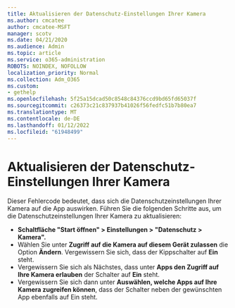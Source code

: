 ```yaml
---
title: Aktualisieren der Datenschutz-Einstellungen Ihrer Kamera
ms.author: cmcatee
author: cmcatee-MSFT
manager: scotv
ms.date: 04/21/2020
ms.audience: Admin
ms.topic: article
ms.service: o365-administration
ROBOTS: NOINDEX, NOFOLLOW
localization_priority: Normal
ms.collection: Adm_O365
ms.custom:
- gethelp
ms.openlocfilehash: 5f25a15dcad50c8548c84376ccd9bd65fd65037f
ms.sourcegitcommit: c26373c21c837937b41026f56fedfc51b7b80ea7
ms.translationtype: MT
ms.contentlocale: de-DE
ms.lasthandoff: 01/12/2022
ms.locfileid: "61948499"
---
```

# <a name="update-your-cameras-privacy-settings"></a>Aktualisieren der Datenschutz-Einstellungen Ihrer Kamera

Dieser Fehlercode bedeutet, dass sich die Datenschutzeinstellungen Ihrer Kamera auf die App auswirken. Führen Sie die folgenden Schritte aus, um die Datenschutzeinstellungen Ihrer Kamera zu aktualisieren:

- **Schaltfläche "Start öffnen" > Einstellungen > "Datenschutz > Kamera".**
- Wählen Sie unter **Zugriff auf die Kamera auf diesem Gerät zulassen** die Option **Ändern**. Vergewissern Sie sich, dass der Kippschalter auf **Ein** steht.
- Vergewissern Sie sich als Nächstes, dass unter **Apps den Zugriff auf Ihre Kamera erlauben** der Schalter auf **Ein** steht.
- Vergewissern Sie sich dann unter **Auswählen, welche Apps auf Ihre Kamera zugreifen können**, dass der Schalter neben der gewünschten App ebenfalls auf Ein steht.
